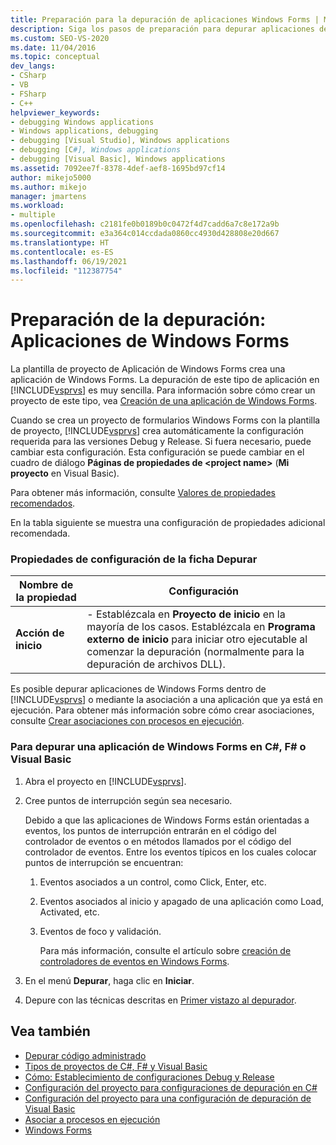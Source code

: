 ```yaml
---
title: Preparación para la depuración de aplicaciones Windows Forms | Microsoft Docs
description: Siga los pasos de preparación para depurar aplicaciones de Windows Forms, las cuales se crean mediante la plantilla de proyecto de Windows Forms en Visual Studio.
ms.custom: SEO-VS-2020
ms.date: 11/04/2016
ms.topic: conceptual
dev_langs:
- CSharp
- VB
- FSharp
- C++
helpviewer_keywords:
- debugging Windows applications
- Windows applications, debugging
- debugging [Visual Studio], Windows applications
- debugging [C#], Windows applications
- debugging [Visual Basic], Windows applications
ms.assetid: 7092ee7f-8378-4def-aef8-1695bd97cf14
author: mikejo5000
ms.author: mikejo
manager: jmartens
ms.workload:
- multiple
ms.openlocfilehash: c2181fe0b0189b0c0472f4d7cadd6a7c8e172a9b
ms.sourcegitcommit: e3a364c014ccdada0860cc4930d428808e20d667
ms.translationtype: HT
ms.contentlocale: es-ES
ms.lasthandoff: 06/19/2021
ms.locfileid: "112387754"
---
```

# <a name="debugging-preparation-windows-forms-applications"></a>Preparación de la depuración: Aplicaciones de Windows Forms

La plantilla de proyecto de Aplicación de Windows Forms crea una aplicación de Windows Forms. La depuración de este tipo de aplicación en [!INCLUDE[vsprvs](../code-quality/includes/vsprvs_md.md)] es muy sencilla. Para información sobre cómo crear un proyecto de este tipo, vea [Creación de una aplicación de Windows Forms](../ide/create-csharp-winform-visual-studio.md).

 Cuando se crea un proyecto de formularios Windows Forms con la plantilla de proyecto, [!INCLUDE[vsprvs](../code-quality/includes/vsprvs_md.md)] crea automáticamente la configuración requerida para las versiones Debug y Release. Si fuera necesario, puede cambiar esta configuración. Esta configuración se puede cambiar en el cuadro de diálogo **Páginas de propiedades de \<project name>** (**Mi proyecto** en Visual Basic).

 Para obtener más información, consulte [Valores de propiedades recomendados](../debugger/managed-debugging-recommended-property-settings.md).

 En la tabla siguiente se muestra una configuración de propiedades adicional recomendada.

### <a name="configuration-properties-in-debug-tab"></a>Propiedades de configuración de la ficha Depurar

|**Nombre de la propiedad**|**Configuración**|
|-----------------------|-----------------|
|**Acción de inicio**|- Establézcala en **Proyecto de inicio** en la mayoría de los casos. Establézcala en **Programa externo de inicio** para iniciar otro ejecutable al comenzar la depuración (normalmente para la depuración de archivos DLL).|

 Es posible depurar aplicaciones de Windows Forms dentro de [!INCLUDE[vsprvs](../code-quality/includes/vsprvs_md.md)] o mediante la asociación a una aplicación que ya está en ejecución. Para obtener más información sobre cómo crear asociaciones, consulte [Crear asociaciones con procesos en ejecución](../debugger/attach-to-running-processes-with-the-visual-studio-debugger.md).

### <a name="to-debug-a-c-f-or-visual-basic-windows-forms-application"></a>Para depurar una aplicación de Windows Forms en C#, F# o Visual Basic

1. Abra el proyecto en [!INCLUDE[vsprvs](../code-quality/includes/vsprvs_md.md)].

2. Cree puntos de interrupción según sea necesario.

    Debido a que las aplicaciones de Windows Forms están orientadas a eventos, los puntos de interrupción entrarán en el código del controlador de eventos o en métodos llamados por el código del controlador de eventos. Entre los eventos típicos en los cuales colocar puntos de interrupción se encuentran:

   1. Eventos asociados a un control, como Click, Enter, etc.

   2. Eventos asociados al inicio y apagado de una aplicación como Load, Activated, etc.

   3. Eventos de foco y validación.

      Para más información, consulte el artículo sobre [creación de controladores de eventos en Windows Forms](/dotnet/framework/winforms/creating-event-handlers-in-windows-forms).

3. En el menú **Depurar**, haga clic en **Iniciar**.

4. Depure con las técnicas descritas en [Primer vistazo al depurador](../debugger/debugger-feature-tour.md).

## <a name="see-also"></a>Vea también
- [Depurar código administrado](../debugger/debugging-managed-code.md)
- [Tipos de proyectos de C#, F# y Visual Basic](../debugger/debugging-preparation-csharp-f-hash-and-visual-basic-project-types.md)
- [Cómo: Establecimiento de configuraciones Debug y Release](../debugger/how-to-set-debug-and-release-configurations.md)
- [Configuración del proyecto para configuraciones de depuración en C#](../debugger/project-settings-for-csharp-debug-configurations.md)
- [Configuración del proyecto para una configuración de depuración de Visual Basic](../debugger/project-settings-for-a-visual-basic-debug-configuration.md)
- [Asociar a procesos en ejecución](../debugger/attach-to-running-processes-with-the-visual-studio-debugger.md)
- [Windows Forms](/dotnet/framework/winforms/index)